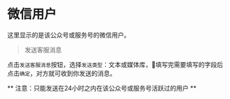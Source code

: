 # 微信用户

这里显示的是该公众号或服务号的微信用户。

> 发送客服消息

点击`发送客服消息`按钮，选择`发送类型`：文本或媒体库，填写完需要填写的字段后点击`确定`，对方就可收到你发送的消息。

** 注意：只能发送在24小时之内在该公众号或服务号活跃过的用户 **

